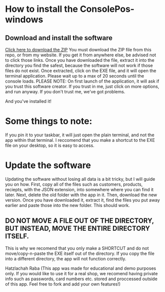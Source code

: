# How to install the ConsolePos-windows
## Download and install the software
[Click here to download the ZIP](https://github.com/shayatzvi/Consolepos-Windows/archive/refs/tags/master-not-a-branch.zip)
You must download the ZIP file from this repo, or from my website. If you get it from anywhere else, be advised not to click those links.
Once you have downloaded the file, extract it into the directory you find the safest, because the software will not work if those files do not exist.
Once extracted, click on the EXE file, and it will open the terminal application. Please wait up to a max of 20 seconds until the console loads.
PLEASE NOTE:
On first launch of the application, it will ask if you trust this software creator. If you trust in me, just click on more options, and run anyway.
If you don't trust me, we've got problems.

And you've installed it!
# Some things to note:
If you pin it to your taskbar, it will just open the plain terminal, and not the app within that terminal. I reccomend that you make a shortcut to the EXE file on your desktop, so it is easy to access. 
# Update the software
Updating the software without losing all data is a bit tricky, but I will guide you on how.
First, copy all of the files such as customers, products, reciepts, with the JSON extension, into somewhere where you can find it later. Next, delete the old folder with the app in it. 
Then, download the new version. Once you have downloaded it, extract it, find the files you put away earlier and paste those into the new folder. This should work.
## DO NOT MOVE A FILE OUT OF THE DIRECTORY, BUT INSTEAD, MOVE THE ENTIRE DIRECTORY ITSELF. 
This is why we recomend that you only make a SHORTCUT and do not move/copy-n-paste the EXE itself out of the directory.
If you copy the file into a different directory, the app will not function correctly.

Hatzlachah Raba
(This app was made for educational and demo purposes only. If you would like to use it for a real shop, we recomend having private info such as passwords, card numbers etc. stored and proccessed outside of this app. Feel free to fork and 
add your own features!)

